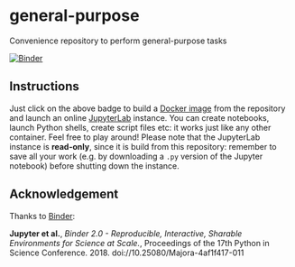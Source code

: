 # general-purpose
Convenience repository to perform general-purpose tasks

[![Binder](https://mybinder.org/badge_logo.svg)](https://mybinder.org/v2/gh/michimichiamo/general-purpose/HEAD)

## Instructions
Just click on the above badge to build a [Docker image](https://www.docker.com) from the repository and launch an online [JupyterLab](https://jupyter.org/) instance. You can create notebooks, launch Python shells, create script files etc: it works just like any other container. Feel free to play around!
Please note that the JupyterLab instance is **read-only**, since it is build from this repository: remember to save all your work (e.g. by downloading a `.py` version of the Jupyter notebook) before shutting down the instance.

## Acknowledgement
Thanks to [Binder](https://mybinder.org/):

**Jupyter et al.**, *Binder 2.0 - Reproducible, Interactive, Sharable
Environments for Science at Scale.*, Proceedings of the 17th Python
in Science Conference. 2018. doi://10.25080/Majora-4af1f417-011
